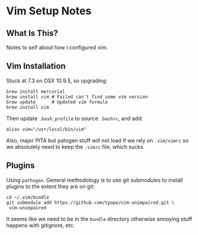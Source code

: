 # Vim Setup Notes

## What Is This?

Notes to self about how I configured vim.

## Vim Installation

Stuck at 7.3 on OSX 10.9.5, so upgrading:

```
brew install mercurial
brew install vim # Failed can't find some vim version
brew update      # Updated vim formula
brew install vim
```

Then update `.bash_profile` to source `.bashrc`, and add:

```
alias vim="/usr/local/bin/vim"
```

Also, major PITA but patogen stuff will not load if we rely on `.vim/vimrc` so we absolutely need to keep the `.vimrc` file, which sucks.

## Plugins

Using `pathogen`.  General methodology is to use git submodules to install plugins to the extent they are on git:

```
cd ~/.vim/bundle
git submodule add https://github.com/tpope/vim-unimpaired.git \
 vim-unimpaired
```

It seems like we need to be in the `bundle` directory otherwise annoying stuff happens with gitignore, etc.
